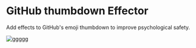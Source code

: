 # GitHub thumbdown Effector

Add effects to GitHub's emoji thumbdown to improve psychological safety.

![ggggg](https://user-images.githubusercontent.com/16793732/91640114-26f68a80-ea56-11ea-97bd-1099704920d9.gif)
